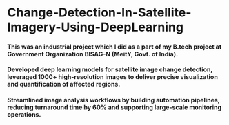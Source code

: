 # Change-Detection-In-Satellite-Imagery-Using-DeepLearning

#### This was an industrial project which I did as a part of my B.tech project at Government Organization BISAG-N (MeitY, Govt. of India).
#### Developed deep learning models for satellite image change detection, leveraged 1000+ high-resolution images to deliver precise visualization and quantification of affected regions.
####  Streamlined image analysis workflows by building automation pipelines, reducing turnaround time by 60% and supporting large-scale monitoring operations.
